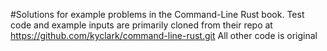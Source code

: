 #Solutions for example problems in the Command-Line Rust book.
Test code and example inputs are primarily cloned from their repo at https://github.com/kyclark/command-line-rust.git
All other code is original
